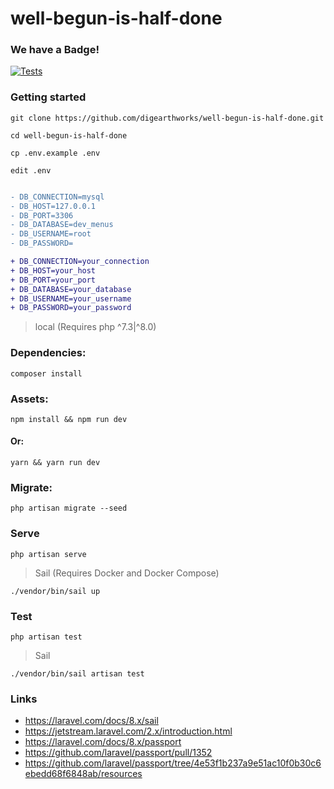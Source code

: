 
# well-begun-is-half-done

### We have a Badge!

[![Tests](https://github.com/digearthworks/well-begun-is-half-done/workflows/Tests/badge.svg?branch=main)](https://github.com/digearthworks/well-begun-is-half-done/actions/workflows/main.yml)

### Getting started

```
git clone https://github.com/digearthworks/well-begun-is-half-done.git
```

```
cd well-begun-is-half-done
```

```
cp .env.example .env
```

```
edit .env
```

```diff

- DB_CONNECTION=mysql
- DB_HOST=127.0.0.1
- DB_PORT=3306
- DB_DATABASE=dev_menus
- DB_USERNAME=root
- DB_PASSWORD=

+ DB_CONNECTION=your_connection
+ DB_HOST=your_host
+ DB_PORT=your_port
+ DB_DATABASE=your_database
+ DB_USERNAME=your_username
+ DB_PASSWORD=your_password
```

>local (Requires php ^7.3|^8.0)

### Dependencies:

```
composer install
```
### Assets:

```
npm install && npm run dev
```

#### Or: 

```
yarn && yarn run dev
```

### Migrate:

```
php artisan migrate --seed
```

### Serve

```
php artisan serve
```




> Sail (Requires Docker and Docker Compose)
```
./vendor/bin/sail up
```

### Test

```
php artisan test
```
> Sail
```
./vendor/bin/sail artisan test
```

### Links

- https://laravel.com/docs/8.x/sail
- https://jetstream.laravel.com/2.x/introduction.html
- https://laravel.com/docs/8.x/passport
- https://github.com/laravel/passport/pull/1352
- https://github.com/laravel/passport/tree/4e53f1b237a9e51ac10f0b30c6ebedd68f6848ab/resources

